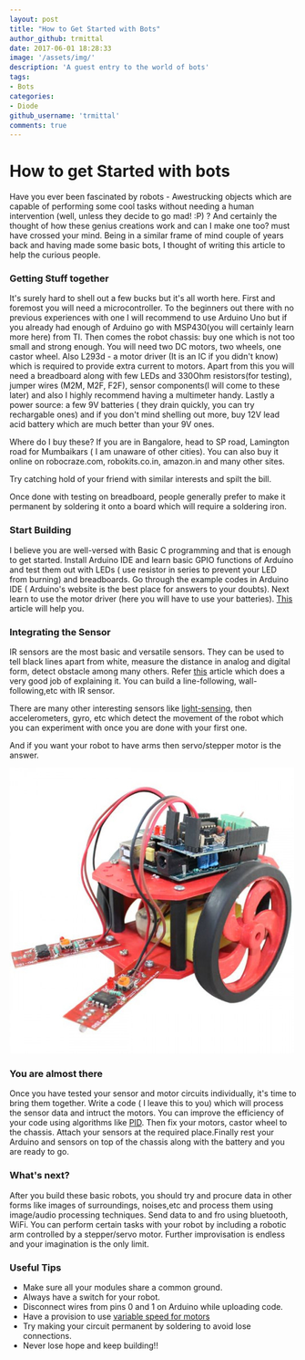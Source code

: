 ```yaml
---
layout: post
title: "How to Get Started with Bots"
author_github: trmittal
date: 2017-06-01 18:28:33
image: '/assets/img/'
description: 'A guest entry to the world of bots'
tags:
- Bots
categories:
- Diode
github_username: 'trmittal'
comments: true
---
```


# How to get Started with bots

Have you ever been fascinated by robots - Awestrucking objects which are capable of performing some cool tasks without needing a human intervention (well, unless they decide to go mad! :P) ? And certainly the thought of how these genius creations work and can I make one too? must have crossed your mind. Being in a similar frame of mind couple of years back and having made some basic bots, I thought of writing this article to help the curious people. 


### Getting Stuff together

It's surely hard to shell out a few bucks but it's all worth here. First and foremost you will need a microcontroller. To the beginners out there with no previous experiences with one I will recommend to use Arduino Uno but if you already had enough of Arduino go with MSP430(you will certainly learn more here) from TI. Then comes the robot chassis: buy one which is not too small and strong enough. You will need two DC motors, two wheels, one castor wheel. Also L293d - a motor driver (It is an IC if you didn't know) which is required to provide extra current to motors. Apart from this you will need a breadboard along with few LEDs and 330Ohm resistors(for testing), jumper wires (M2M, M2F, F2F), sensor components(I will come to these later) and also I highly recommend having a multimeter handy. Lastly a power source: a few 9V batteries ( they drain quickly, you can try rechargable ones) and if you don't mind shelling out more, buy 12V lead acid battery which are much better than your 9V ones.

Where do I buy these? If you are in Bangalore, head to SP road, Lamington road for Mumbaikars ( I am unaware of other cities). You can also buy it online on robocraze.com, robokits.co.in, amazon.in and many other sites.

Try catching hold of your friend with similar interests and spilt the bill.

Once done with testing on breadboard, people generally prefer to make it permanent by soldering it onto a board which will require a soldering iron.

### Start Building

I believe you are well-versed with Basic C programming and that is enough to get started. Install Arduino IDE and learn basic GPIO functions of Arduino and test them out with LEDs ( use resistor in series to prevent your LED from burning) and breadboards. Go through the example codes in Arduino IDE ( Arduino's website is the best place for answers to your doubts). 
Next learn to use the motor driver (here you will have to use your batteries). [This](http://www.instructables.com/id/Control-your-motors-with-L293D-and-Arduino/) article will help you. 

### Integrating the Sensor

IR sensors are the most basic and versatile sensors. They can be used to tell black lines apart from white, measure the distance in analog and digital form, detect obstacle among many others. Refer [this](http://maxembedded.com/2013/08/how-to-build-an-ir-sensor/) article which does a very good job of explaining it. You can build a line-following, wall-following,etc with IR sensor. 

There are many other interesting sensors like [light-sensing](http://www.buildcircuit.com/darklight-sensor-using-transistor/), then accelerometers, gyro, etc which detect the movement of the robot which you can experiment with once you are done with your first one. 

And if you want your robot to have arms then servo/stepper motor is the answer.

![Raspberry Pi](/blog/assets/img/how-to-get-started-with-bots/rpi.jpg)

### You are almost there

Once you have tested your sensor and motor circuits individually, it's time to bring them together. Write a code ( I leave this to you) which will process the sensor data and intruct the motors. You can improve the efficiency of your code using algorithms like [PID](http://brettbeauregard.com/blog/2011/04/improving-the-beginners-pid-introduction/). 
Then fix your motors, castor wheel to the chassis. Attach your sensors at the required place.Finally rest your Arduino and sensors on top of  the chassis along with the battery and you are ready to go.

### What's next?

After you build these basic robots, you should try and procure data in other forms like images of surroundings, noises,etc and process them using image/audio processing techniques. Send data to and fro using bluetooth, WiFi. You can perform certain tasks with your robot by including a robotic arm controlled by a stepper/servo motor. Further improvisation is endless and your imagination is the only limit.

### Useful Tips

* Make sure all your modules share a common ground.
* Always have a switch for your robot.
* Disconnect wires from pins 0 and 1 on Arduino while uploading code.
* Have a provision to use [variable speed for motors](http://www.instructables.com/id/Arduino-DC-motor-speed-and-direction-L293D/)
* Try making your circuit permanent by soldering to avoid lose connections.
* Never lose hope and keep building!!